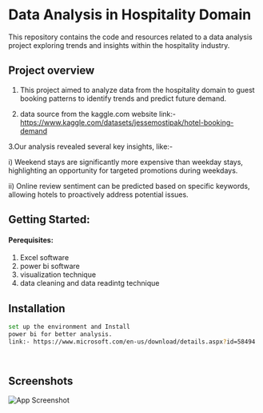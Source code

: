 
# Data Analysis in Hospitality Domain

This repository contains the code and resources related to a data analysis project exploring trends and insights within the hospitality industry.


## Project overview

1) This project aimed to analyze data from the hospitality domain to guest booking patterns  to identify trends and predict future demand.

2) data source from the kaggle.com website 
link:- https://www.kaggle.com/datasets/jessemostipak/hotel-booking-demand

3.Our analysis revealed several key insights, like:-

i) Weekend stays are significantly more expensive than weekday stays, highlighting an opportunity for targeted promotions during weekdays.

ii) Online review sentiment can be predicted based on specific keywords, allowing hotels to proactively address potential issues.




## Getting Started:

#### Perequisites: 

1) Excel software
2) power bi software
3) visualization technique 
4) data cleaning and data readintg technique



## Installation


```bash
set up the environment and Install 
power bi for better analysis.
link:- https://www.microsoft.com/en-us/download/details.aspx?id=58494

  
```
    
## Screenshots

![App Screenshot](https://via.placeholder.com/468x300?text=App+Screenshot+Here)


